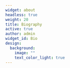 ```yaml
---
widget: about
headless: true
weight: 20
title: Biography
active: true
author: admin
widget_id: Bio
design:
  background:
    image: ""
    text_color_light: true
---
```


